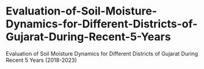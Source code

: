 # Evaluation-of-Soil-Moisture-Dynamics-for-Different-Districts-of-Gujarat-During-Recent-5-Years
Evaluation of Soil Moisture Dynamics for Different Districts of Gujarat During Recent 5 Years (2018-2023)
